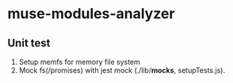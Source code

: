 # muse-modules-analyzer

## Unit test
1. Setup memfs for memory file system
2. Mock fs(/promises) with jest mock (./lib/__mocks__, setupTests.js).